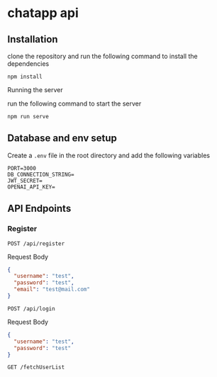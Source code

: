 # chatapp api

## Installation

clone the repository and run the following command to install the dependencies

`npm install`

Running the server

run the following command to start the server

`npm run serve`

## Database and env setup

Create a `.env` file in the root directory and add the following variables

```
PORT=3000
DB_CONNECTION_STRING=
JWT_SECRET=
OPENAI_API_KEY=
```

## API Endpoints

### Register

`POST /api/register`

Request Body

```json
{
  "username": "test",
  "password": "test",
  "email": "test@mail.com"
}
```

`POST /api/login`

Request Body

```json
{
  "username": "test",
  "password": "test"
}
```

`GET /fetchUserList`
